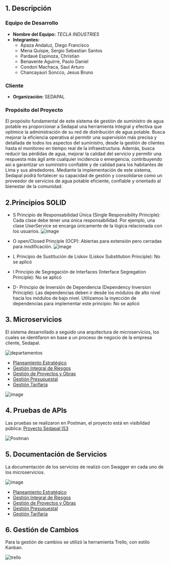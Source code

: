
## 1. Descripción

### Equipo de Desarrollo
- **Nombre del Equipo:** _TECLA INDUSTRIES_
- **Integrantes:**
  - Apaza Andaluz, Diego Francisco
  - Mena Quispe, Sergio Sebastian Santos
  - Pardavé Espinoza, Christian
  - Benavente Aguirre, Paolo Daniel 
  - Condori Machaca, Saul Arturo
  - Chancayauri Soncco, Jesus Bruno

### Cliente
- **Organización:** SEDAPAL

### Propósito del Proyecto

El propósito fundamental de este sistema de gestión de suministro de agua potable es proporcionar a Sedapal una herramienta integral y efectiva que optimice la administración de su red de distribución de agua potable. Busca mejorar la eficiencia operativa al permitir una supervisión más precisa y detallada de todos los aspectos del suministro, desde la gestión de clientes hasta el monitoreo en tiempo real de la infraestructura. Además, busca reducir las pérdidas de agua, mejorar la calidad del servicio y permitir una respuesta más ágil ante cualquier incidencia o emergencia, contribuyendo así a garantizar un suministro confiable y de calidad para los habitantes de Lima y sus alrededores. Mediante la implementación de este sistema, Sedapal podrá fortalecer su capacidad de gestión y consolidarse como un proveedor de servicios de agua potable eficiente, confiable y orientado al bienestar de la comunidad.



## 2.Principios SOLID
- S  Principio de Responsabilidad Única (Single Responsibility Principle): Cada clase debe tener una única responsabilidad. Por ejemplo, una clase UserService se encarga únicamente de la lógica relacionada con los usuarios.
![image](https://github.com/user-attachments/assets/b5ac7c43-d446-4ca1-8277-e01f6f9d3d8b)

- O open/Closed Principle (OCP): Abiertas para extensión pero cerradas para modificación.
  ![image](https://github.com/user-attachments/assets/4020b96a-1629-41bd-a3f6-2ac8e045829f)
  
- L Principio de Sustitución de Liskov (Liskov Substitution Principle): No se aplicó

- I Principio de Segregación de Interfaces (Interface Segregation Principle): No se aplicó
  
- D- Principio de Inversión de Dependencia (Dependency Inversion Principle): Las dependencias deben ir desde los módulos de alto nivel hacia los módulos de bajo nivel. Utilizamos la inyección de dependencias para implementar este principio: No se aplicó


## 3. Microservicios

El sistema desarrollado a seguido una arquitectura de microservicios, los cuales se identifaron en base a un proceso de negocio de la empresa cliente, Sedapal.

![departamentos](https://github.com/user-attachments/assets/debe27cc-3f3d-4e59-8580-57f348da97c5)

- [Planeamiento Estratégico](https://github.com/smenaquispe/ISIII/tree/sergio_mena?tab=readme-ov-file)
- [Gestión Integral de Riesgos](https://github.com/smenaquispe/ISIII/tree/christian_pardave?tab=readme-ov-file)
- [Gestión de Proyectos y Obras](https://github.com/smenaquispe/ISIII/tree/bruno/gestion_proyectos)
- [Gestión Presupuestal](https://github.com/smenaquispe/ISIII/tree/saul_condori)
- [Gestión Tarifaria](https://github.com/smenaquispe/ISIII/tree/paolo_benavente)

![image](https://github.com/user-attachments/assets/33b6a788-53f4-44d5-8857-ef312c9a6004)


## 4. Pruebas de APIs

Las pruebas se realizaron en Postman, el proyecto está en visibildad pública: [Proyecto Sedapal IS3](https://www.postman.com/tecla-industries/workspace/proyecto-sedapal-is3/overview)

![Postman](https://github.com/user-attachments/assets/9dad5d78-58c9-4401-a10d-5376b400ff19)


## 5. Documentación de Servicios

La documentación de los servicios de realizó con Swagger en cada uno de los microservicios.

![image](https://github.com/user-attachments/assets/92597c6e-bc53-4fbb-a114-da86a1d59d3f)

- [Planeamiento Estratégico](https://github.com/smenaquispe/ISIII/tree/sergio_mena?tab=readme-ov-file)
- [Gestión Integral de Riesgos](https://github.com/smenaquispe/ISIII/tree/christian_pardave?tab=readme-ov-file)
- [Gestión de Proyectos y Obras](https://github.com/smenaquispe/ISIII/tree/bruno/gestion_proyectos)
- [Gestión Presupuestal](https://github.com/smenaquispe/ISIII/tree/saul_condori)
- [Gestión Tarifaria](https://github.com/smenaquispe/ISIII/tree/paolo_benavente)


## 6. Gestión de Cambios

Para la gestión de cambios se utilizó la herramienta Trello, con estilo Kanban.

![trello](https://github.com/user-attachments/assets/3263652a-6595-48ea-be48-e7bacb6f1d90)

